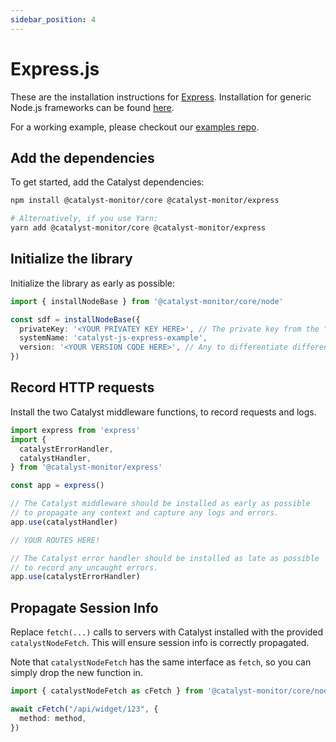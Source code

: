 ```yaml
---
sidebar_position: 4
---
```


# Express.js

These are the installation instructions for [Express](https://expressjs.com/). Installation for generic Node.js frameworks can be found [here](other-node).

For a working example, please checkout our [examples repo](https://github.com/catalyst-monitor/catalyst-examples).

## Add the dependencies

To get started, add the Catalyst dependencies:

```bash title="Terminal"
npm install @catalyst-monitor/core @catalyst-monitor/express

# Alternatively, if you use Yarn:
yarn add @catalyst-monitor/core @catalyst-monitor/express
```

## Initialize the library

Initialize the library as early as possible:

```ts title="index.ts"
import { installNodeBase } from '@catalyst-monitor/core/node'

const sdf = installNodeBase({
  privateKey: '<YOUR PRIVATEY KEY HERE>', // The private key from the "Settings" page in the Catalyst dashboard.
  systemName: 'catalyst-js-express-example',
  version: '<YOUR VERSION CODE HERE>', // Any to differentiate different deploys, e.g. Git commit SHA
})
```

## Record HTTP requests

Install the two Catalyst middleware functions, to record requests and logs.

```ts title="app.ts"
import express from 'express'
import {
  catalystErrorHandler,
  catalystHandler,
} from '@catalyst-monitor/express'

const app = express()

// The Catalyst middleware should be installed as early as possible
// to propagate any context and capture any logs and errors.
app.use(catalystHandler)

// YOUR ROUTES HERE!

// The Catalyst error handler should be installed as late as possible
// to record any uncaught errors.
app.use(catalystErrorHandler)
```

## Propagate Session Info

Replace `fetch(...)` calls to servers with Catalyst installed with the provided `catalystNodeFetch`. This will ensure session info is correctly propagated.

Note that `catalystNodeFetch` has the same interface as `fetch`, so you can simply drop the new function in.

```ts title="api.ts"
import { catalystNodeFetch as cFetch } from '@catalyst-monitor/core/node'

await cFetch("/api/widget/123", {
  method: method,
})
```

